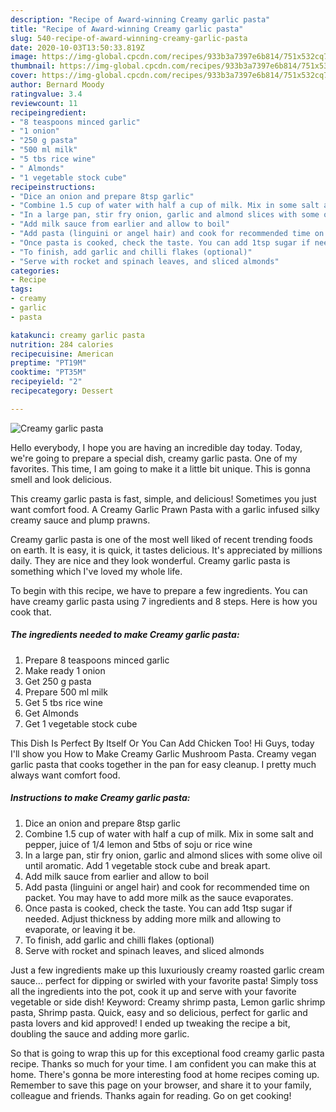 ```yaml
---
description: "Recipe of Award-winning Creamy garlic pasta"
title: "Recipe of Award-winning Creamy garlic pasta"
slug: 540-recipe-of-award-winning-creamy-garlic-pasta
date: 2020-10-03T13:50:33.819Z
image: https://img-global.cpcdn.com/recipes/933b3a7397e6b814/751x532cq70/creamy-garlic-pasta-recipe-main-photo.jpg
thumbnail: https://img-global.cpcdn.com/recipes/933b3a7397e6b814/751x532cq70/creamy-garlic-pasta-recipe-main-photo.jpg
cover: https://img-global.cpcdn.com/recipes/933b3a7397e6b814/751x532cq70/creamy-garlic-pasta-recipe-main-photo.jpg
author: Bernard Moody
ratingvalue: 3.4
reviewcount: 11
recipeingredient:
- "8 teaspoons minced garlic"
- "1 onion"
- "250 g pasta"
- "500 ml milk"
- "5 tbs rice wine"
- " Almonds"
- "1 vegetable stock cube"
recipeinstructions:
- "Dice an onion and prepare 8tsp garlic"
- "Combine 1.5 cup of water with half a cup of milk. Mix in some salt and pepper, juice of 1/4 lemon and 5tbs of soju or rice wine"
- "In a large pan, stir fry onion, garlic and almond slices with some olive oil until aromatic. Add 1 vegetable stock cube and break apart."
- "Add milk sauce from earlier and allow to boil"
- "Add pasta (linguini or angel hair) and cook for recommended time on packet. You may have to add more milk as the sauce evaporates."
- "Once pasta is cooked, check the taste. You can add 1tsp sugar if needed. Adjust thickness by adding more milk and allowing to evaporate, or leaving it be."
- "To finish, add garlic and chilli flakes (optional)"
- "Serve with rocket and spinach leaves, and sliced almonds"
categories:
- Recipe
tags:
- creamy
- garlic
- pasta

katakunci: creamy garlic pasta 
nutrition: 284 calories
recipecuisine: American
preptime: "PT19M"
cooktime: "PT35M"
recipeyield: "2"
recipecategory: Dessert

---
```



![Creamy garlic pasta](https://img-global.cpcdn.com/recipes/933b3a7397e6b814/751x532cq70/creamy-garlic-pasta-recipe-main-photo.jpg)

Hello everybody, I hope you are having an incredible day today. Today, we're going to prepare a special dish, creamy garlic pasta. One of my favorites. This time, I am going to make it a little bit unique. This is gonna smell and look delicious.

This creamy garlic pasta is fast, simple, and delicious! Sometimes you just want comfort food. A Creamy Garlic Prawn Pasta with a garlic infused silky creamy sauce and plump prawns.

Creamy garlic pasta is one of the most well liked of recent trending foods on earth. It is easy, it is quick, it tastes delicious. It's appreciated by millions daily. They are nice and they look wonderful. Creamy garlic pasta is something which I've loved my whole life.


To begin with this recipe, we have to prepare a few ingredients. You can have creamy garlic pasta using 7 ingredients and 8 steps. Here is how you cook that.

<!--inarticleads1-->

##### The ingredients needed to make Creamy garlic pasta:

1. Prepare 8 teaspoons minced garlic
1. Make ready 1 onion
1. Get 250 g pasta
1. Prepare 500 ml milk
1. Get 5 tbs rice wine
1. Get  Almonds
1. Get 1 vegetable stock cube


This Dish Is Perfect By Itself Or You Can Add Chicken Too! Hi Guys, today I&#39;ll show you How to Make Creamy Garlic Mushroom Pasta. Creamy vegan garlic pasta that cooks together in the pan for easy cleanup. I pretty much always want comfort food. 

<!--inarticleads2-->

##### Instructions to make Creamy garlic pasta:

1. Dice an onion and prepare 8tsp garlic
1. Combine 1.5 cup of water with half a cup of milk. Mix in some salt and pepper, juice of 1/4 lemon and 5tbs of soju or rice wine
1. In a large pan, stir fry onion, garlic and almond slices with some olive oil until aromatic. Add 1 vegetable stock cube and break apart.
1. Add milk sauce from earlier and allow to boil
1. Add pasta (linguini or angel hair) and cook for recommended time on packet. You may have to add more milk as the sauce evaporates.
1. Once pasta is cooked, check the taste. You can add 1tsp sugar if needed. Adjust thickness by adding more milk and allowing to evaporate, or leaving it be.
1. To finish, add garlic and chilli flakes (optional)
1. Serve with rocket and spinach leaves, and sliced almonds


Just a few ingredients make up this luxuriously creamy roasted garlic cream sauce… perfect for dipping or swirled with your favorite pasta! Simply toss all the ingredients into the pot, cook it up and serve with your favorite vegetable or side dish! Keyword: Creamy shrimp pasta, Lemon garlic shrimp pasta, Shrimp pasta. Quick, easy and so delicious, perfect for garlic and pasta lovers and kid approved! I ended up tweaking the recipe a bit, doubling the sauce and adding more garlic. 

So that is going to wrap this up for this exceptional food creamy garlic pasta recipe. Thanks so much for your time. I am confident you can make this at home. There's gonna be more interesting food at home recipes coming up. Remember to save this page on your browser, and share it to your family, colleague and friends. Thanks again for reading. Go on get cooking!
